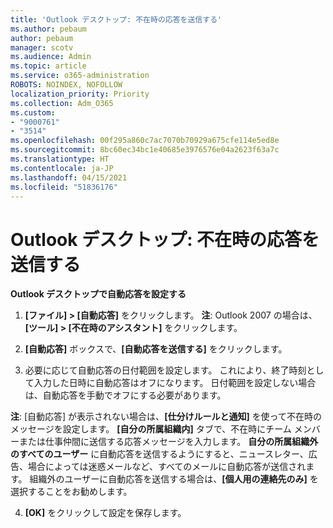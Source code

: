 ```yaml
---
title: 'Outlook デスクトップ: 不在時の応答を送信する'
ms.author: pebaum
author: pebaum
manager: scotv
ms.audience: Admin
ms.topic: article
ms.service: o365-administration
ROBOTS: NOINDEX, NOFOLLOW
localization_priority: Priority
ms.collection: Adm_O365
ms.custom:
- "9000761"
- "3514"
ms.openlocfilehash: 00f295a860c7ac7070b70929a675cfe114e5ed8e
ms.sourcegitcommit: 8bc60ec34bc1e40685e3976576e04a2623f63a7c
ms.translationtype: HT
ms.contentlocale: ja-JP
ms.lasthandoff: 04/15/2021
ms.locfileid: "51836176"
---
```

# <a name="outlook-desktop-send-out-of-office-replies"></a>Outlook デスクトップ: 不在時の応答を送信する

**Outlook デスクトップで自動応答を設定する**

1. **[ファイル] > [自動応答]** をクリックします。 **注**: Outlook 2007 の場合は、**[ツール] > [不在時のアシスタント]** をクリックします。

2. **[自動応答]** ボックスで、**[自動応答を送信する]** をクリックします。

3. 必要に応じて自動応答の日付範囲を設定します。 これにより、終了時刻として入力した日時に自動応答はオフになります。 日付範囲を設定しない場合は、自動応答を手動でオフにする必要があります。

**注**: [自動応答] が表示されない場合は、**[仕分けルールと通知]** を使って不在時のメッセージを設定します。 **[自分の所属組織内]** タブで、不在時にチーム メンバーまたは仕事仲間に送信する応答メッセージを入力します。 **自分の所属組織外のすべてのユーザー** に自動応答を送信するようにすると、ニュースレター、広告、場合によっては迷惑メールなど、すべてのメールに自動応答が送信されます。 組織外のユーザーに自動応答を送信する場合は、**[個人用の連絡先のみ]** を選択することをお勧めします。

4. **[OK]** をクリックして設定を保存します。
